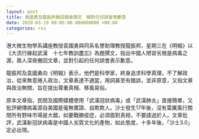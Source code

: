 ```yaml
---
layout: post
title: 袁國勇及龍振邦撤回報章撰文　稱對任何誤會表歉意
date: 2020-03-19 00:05:00.000000000 +08:00
categories: rss
---
```


港大微生物學系講座教授袁國勇與同系名譽助理教授龍振邦，星期三在《明報》以《大流行緣起武漢　十七年教訓盡忘》為題撰文，指出中國人陋習劣根是病毒之源，兩人深夜撤回文章，並對引起的任何誤會表示歉意。

龍振邦及袁國勇向《明報》表示，他們是科學家，終身追求科學真理，不了解政治，從來無意捲入政治，文章表達不適當，用詞甚至有錯誤，並非原意，又指文章與政治無關，旨在提出尊重真相、移風易俗。

原本文章指，民間及國際媒體使用「武漢冠狀病毒」或「武漢肺炎」直接簡單，又批評網傳病毒源自美國是毫無實證、自欺欺人。沙士發生17年後，沒有雷厲風行關閉所有野味市場是大錯，如要戰勝疫症，必須面對真相，不要諉過於人。文章批評，武漢新冠狀病毒是中國人劣質文化的產物，如此態度，十多年後，「沙士3.0」定必出現。
